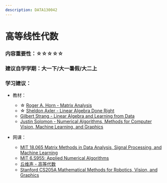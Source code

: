```yaml
---
description: DATA130042
---
```


# 高等线性代数

### 内容重要性：☆☆☆☆☆

### 建议自学学期：大一下/大一暑假/大二上

### 学习建议：

* 教材：
  * ☆ [Roger A. Horn - Matrix Analysis](https://book.douban.com/subject/1435534/)
  * ☆ [Sheldon Axler - Linear Algebra Done Right](https://book.douban.com/subject/26265880/)
  * [Gilbert Strang - Linear Algebra and Learning from Data](https://book.douban.com/subject/30432978/)
  * [Justin Solomon - Numerical Algorithms, Methods for Computer Vision, Machine Learning, and Graphics](https://book.douban.com/subject/26612177/)
*   网课：

    * [MIT 18.065 Matrix Methods in Data Analysis, Signal Processing, and Machine Learning](https://www.bilibili.com/video/BV1b4411j7V3)
    * [MIT 6.S955: Applied Numerical Algorithms](https://www.youtube.com/playlist?list=PLQ3UicqQtfNv\_Io\_NT1b0Nzr9YDqpK3Lb)
    * [丘维声 - 高等代数](https://www.bilibili.com/video/BV1jR4y1M78W)
    * [Stanford CS205A Mathematical Methods for Robotics, Vision, and Graphics](https://www.bilibili.com/video/BV19J411t7Gh)

